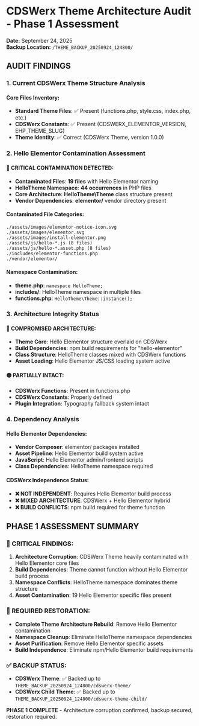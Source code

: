 # CDSWerx Theme Architecture Audit - Phase 1 Assessment

**Date:** September 24, 2025  
**Backup Location:** `/THEME_BACKUP_20250924_124800/`

## **AUDIT FINDINGS**

### **1. Current CDSWerx Theme Structure Analysis**

#### **Core Files Inventory:**
- **Standard Theme Files**: ✅ Present (functions.php, style.css, index.php, etc.)
- **CDSWerx Constants**: ✅ Present (CDSWERX_ELEMENTOR_VERSION, EHP_THEME_SLUG)
- **Theme Identity**: ✅ Correct (CDSWerx Theme, version 1.0.0)

### **2. Hello Elementor Contamination Assessment**

#### **🚨 CRITICAL CONTAMINATION DETECTED:**
- **Contaminated Files**: **19 files** with Hello Elementor naming
- **HelloTheme Namespace**: **44 occurrences** in PHP files
- **Core Architecture**: **HelloTheme\Theme** class structure present
- **Vendor Dependencies**: **elementor/** vendor directory present

#### **Contaminated File Categories:**
```
./assets/images/elementor-notice-icon.svg
./assets/images/elementor.svg  
./assets/images/install-elementor.png
./assets/js/hello-*.js (8 files)
./assets/js/hello-*.asset.php (8 files)  
./includes/elementor-functions.php
./vendor/elementor/
```

#### **Namespace Contamination:**
- **theme.php**: `namespace HelloTheme;`
- **includes/**: HelloTheme namespace in multiple files
- **functions.php**: `HelloTheme\Theme::instance();`

### **3. Architecture Integrity Status**

#### **🔴 COMPROMISED ARCHITECTURE:**
- **Theme Core**: Hello Elementor structure overlaid on CDSWerx
- **Build Dependencies**: npm build requirements for "hello-elementor"
- **Class Structure**: HelloTheme classes mixed with CDSWerx functions
- **Asset Loading**: Hello Elementor JS/CSS loading system active

#### **🟡 PARTIALLY INTACT:**
- **CDSWerx Functions**: Present in functions.php 
- **CDSWerx Constants**: Properly defined
- **Plugin Integration**: Typography fallback system intact

### **4. Dependency Analysis**

#### **Hello Elementor Dependencies:**
- **Vendor Composer**: elementor/ packages installed
- **Asset Pipeline**: Hello Elementor build system active
- **JavaScript**: Hello Elementor admin/frontend scripts
- **Class Dependencies**: HelloTheme namespace required

#### **CDSWerx Independence Status:**
- **❌ NOT INDEPENDENT**: Requires Hello Elementor build process
- **❌ MIXED ARCHITECTURE**: CDSWerx + Hello Elementor hybrid
- **❌ BUILD CONFLICTS**: npm build required for theme function

## **PHASE 1 ASSESSMENT SUMMARY**

### **🚨 CRITICAL FINDINGS:**
1. **Architecture Corruption**: CDSWerx Theme heavily contaminated with Hello Elementor core files
2. **Build Dependencies**: Theme cannot function without Hello Elementor build process  
3. **Namespace Conflicts**: HelloTheme namespace dominates theme structure
4. **Asset Contamination**: 19 Hello Elementor specific files present

### **🎯 REQUIRED RESTORATION:**
- **Complete Theme Architecture Rebuild**: Remove Hello Elementor contamination
- **Namespace Cleanup**: Eliminate HelloTheme namespace dependencies
- **Asset Purification**: Remove Hello Elementor specific assets
- **Build Independence**: Eliminate npm/Hello Elementor build requirements

### **✅ BACKUP STATUS:**
- **CDSWerx Theme**: ✅ Backed up to `THEME_BACKUP_20250924_124800/cdswerx-theme/`
- **CDSWerx Child Theme**: ✅ Backed up to `THEME_BACKUP_20250924_124800/cdswerx-theme-child/`

**PHASE 1 COMPLETE** - Architecture corruption confirmed, backup secured, restoration required.
